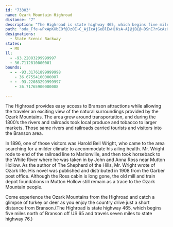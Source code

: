 ```yaml
---
id: "73303"
name: Ozark Mountain Highroad
distance: "7"
description: "The Highroad is state highway 465, which begins five miles north of Branson off US 65 and travels seven miles to state highway 76."
path: "oda_Ffe~wPxApKXbEOf@JzOE~C_AjIcAjGeBlEwH|KsA~A}@jB{@~DSnE?rGcAzHsG|RcAxE_@tF?zIPxI`AlKbFf_@NvEyCxPOjGt@xJlBvRxDxg@\\tGYrGi@~ByEjNoCdJwBnIeC|MQlDJdD|@xGpFbVrFrXj@bC|@lCnAfCrCxDvArAnFrD|KfDrGpAtPRvMlCxO~DdMbGbD\\tNI`EVdBX`Iz@dIjBhCrBzAlBtF`JhC`D|CjBxHpC|B`C|AjCvDnNhAbDjApB|@dAz@j@xB`ApA^tLnCpMvB"
designations:
  - State Scenic Backway
states:
  - MO
ll:
  - -93.22083299999997
  - 36.7112810000001
bounds:
  - - -93.31761899999998
    - 36.67554100000007
  - - -93.22083299999997
    - 36.71765900000008

---
```


The Highroad provides easy access to Branson attractions while allowing the traveler an exciting view of the natural surroundings provided by the Ozark Mountains. The area grew around transportation, and during the 1800’s the rivers and railroads took local produce and tobacco to larger markets.  Those same rivers and railroads carried tourists and visitors into the Branson area.

In 1896, one of those visitors was Harold Bell Wright, who came to the area searching for a milder climate to accommodate his ailing health.  Mr. Wright rode to end of the railroad line to Marionville, and then took horseback to the White River where he was taken in by John and Anna Ross near Mutton Hollow. As the author of The Shepherd of the Hills, Mr. Wright wrote of Ozark life.  His novel was published and distributed in 1908 from the Garber post office.  Although the Ross cabin is long gone, the old mill and train depot foundations in Mutton Hollow still remain as a trace to the Ozark Mountain people.

Come experience the Ozark Mountains from the Highroad and catch a glimpse of turkey or deer as you enjoy the country drive just a short distance from Branson.(The Highroad is state highway 465, which begins five miles north of Branson off US 65 and travels seven miles to state highway 76.)
